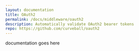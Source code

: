 ```yaml
---
layout: documentation
title: OAuth2
permalink: /docs/middleware/oauth2
description: Automatically validate OAuth2 bearer tokens
repo: https://github.com/curveball/oauth2
---
```


documentation goes here